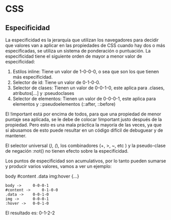 # CSS

## Especificidad

La especificidad es la jerarquía que utilizan los navegadores para decidir que valores van a aplicar en las propiedades de CSS cuando hay dos o más especificadas, se utiliza un sistema de ponderación o puntuación. La especificidad tiene el siguiente orden de mayor a menor valor de especificidad:

1. Estilos inline: Tiene un valor de 1-0-0-0, o sea que son los que tienen más especificidad.
2. Selector de id: Tiene un valor de 0-1-0-0.
3. Selector de clases: Tienen un valor de 0-0-1-0, este aplica para .clases, atributos[…] y :pseudoclases
4. Selector de elementos: Tienen un valor de 0-0-0-1, este aplica para elementos y ::pseudoelementos (::after, ::before)

El !important está por encima de todos, para que una propiedad de menor puntaje sea aplicada, se le debe de colocar !important justo después de la propiedad. Pero esto es una mala práctica la mayoría de las veces, ya que si abusamos de esto puede resultar en un código difícil de debuguear y de mantener.

El selector universal (*), (*), los combinadores (+, >, ~, etc ) y la pseudo-clase de negación :not() no tienen efecto sobre la especificidad.

Los puntos de especificidad son acumulativos, por lo tanto pueden sumarse y producir varios valores, vamos a ver un ejemplo:

body #content .data img:hover {…}

 ```
body -> 	0-0-0-1
#content ->     0-1-0-0
.data -> 	0-0-1-0
img -> 		0-0-0-1
:hover ->	0-0-1-0
```

El resultado es: 0-1-2-2
